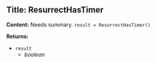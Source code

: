 ## Title: ResurrectHasTimer

**Content:**
Needs summary.
`result = ResurrectHasTimer()`

**Returns:**
- `result`
  - *boolean*